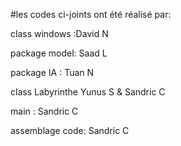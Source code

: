 #les codes ci-joints ont été réalisé par:


class windows :David N

package model: Saad L

package IA : Tuan N

class Labyrinthe Yunus S & Sandric C

main : Sandric C

assemblage code: Sandric C
